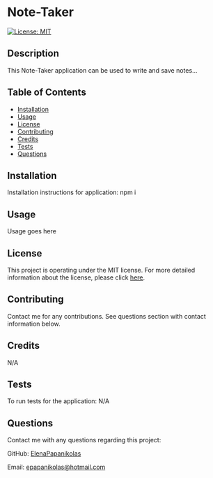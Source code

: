 # Note-Taker
[![License: MIT](https://img.shields.io/badge/License-MIT-yellow.svg)](https://opensource.org/licenses/MIT)

## Description
This Note-Taker application can be used to write and save notes...

## Table of Contents
* [Installation](#installation)
* [Usage](#usage)
* [License](#license)
* [Contributing](#contributing)
* [Credits](#credits)
* [Tests](#tests)
* [Questions](#questions)

## Installation
Installation instructions for application:
npm i

## Usage
Usage goes here

## License 
This project is operating under the MIT license. For more detailed information about the license, please click [here](https://opensource.org/licenses/MIT).

## Contributing 
Contact me for any contributions. See questions section with contact information below.

## Credits
N/A

## Tests
To run tests for the application:
N/A

## Questions 
Contact me with any questions regarding this project:

GitHub: [ElenaPapanikolas](https://github.com/ElenaPapanikolas)

Email: epapanikolas@hotmail.com